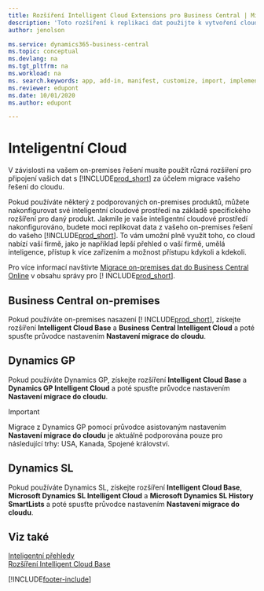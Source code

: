 ```yaml
---
title: Rozšíření Intelligent Cloud Extensions pro Business Central | Microsoft Docs
description: 'Toto rozšíření k replikaci dat použijte k vytvoření cloudové kopie dat, abyste byli připojeni k inteligentnímu cloudu.'
author: jenolson

ms.service: dynamics365-business-central
ms.topic: conceptual
ms.devlang: na
ms.tgt_pltfrm: na
ms.workload: na
ms. search.keywords: app, add-in, manifest, customize, import, implement
ms.reviewer: edupont
ms.date: 10/01/2020
ms.author: edupont

---
```


# Inteligentní Cloud

V závislosti na vašem on-premises řešení musíte použít různá rozšíření pro připojení vašich dat s [!INCLUDE[prod_short](includes/prod_short.md)] za účelem migrace vašeho řešení do cloudu.

Pokud používáte některý z podporovaných on-premises produktů, můžete nakonfigurovat své inteligentní cloudové prostředí na základě specifického rozšíření pro daný produkt. Jakmile je vaše inteligentní cloudové prostředí nakonfigurováno, budete moci replikovat data z vašeho on-premises řešení do vašeho [!INCLUDE[prod_short](includes/prod_short.md)]. To vám umožní plně využít toho, co cloud nabízí vaší firmě, jako je například lepší přehled o vaší firmě, umělá inteligence, přístup k více zařízením a možnost přístupu kdykoli a kdekoli.

Pro více informací navštivte [Migrace on-premises dat do Business Central Online](/dynamics365/business-central/dev-itpro/administration/migrate-data) v obsahu správy pro [! INCLUDE[prod_short](includes/prod_short.md)].

## Business Central on-premises

Pokud používáte on-premises nasazení [! INCLUDE[prod_short](includes/prod_short.md)], získejte rozšíření **Intelligent Cloud Base** a **Business Central Intelligent Cloud** a poté spusťte průvodce nastavením **Nastavení migrace do cloudu**.

## Dynamics GP

Pokud používáte Dynamics GP, získejte rozšíření **Intelligent Cloud Base** a **Dynamics GP Intelligent Cloud** a poté spusťte průvodce nastavením **Nastavení migrace do cloudu**.

> [!IMPORTANT]
> Migrace z Dynamics GP pomocí průvodce asistovaným nastavením **Nastavení migrace do cloudu** je aktuálně podporována pouze pro následující trhy: USA, Kanada, Spojené království.

## Dynamics SL

Pokud používáte Dynamics SL, získejte rozšíření **Intelligent Cloud Base**, **Microsoft Dynamics SL Intelligent Cloud** a **Microsoft Dynamics SL History SmartLists** a poté spusťte průvodce nastavením **Nastavení migrace do cloudu**.

## Viz také

[Inteligentní přehledy](about-intelligent-cloud.md)    
[Rozšíření Intelligent Cloud Base](ui-extensions-intelligent-cloud.md)


[!INCLUDE[footer-include](includes/footer-banner.md)]